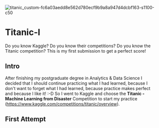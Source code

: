 ![titanic_custom-fc6a03aedd8e562d780ecf9b9a8a947d4dcbf163-s1100-c50](https://github.com/AnaPatSilva/Titanic-I/assets/92860743/659a3e7c-7481-4e62-af33-922b9b4b0b0e)
# Titanic-I
Do you know Kaggle? Do you know their competitions? Do you know the Titanic competition? This is my first submission to get a perfect score! 


## Intro
After finishing my postgraduate degree in Analytics & Data Science I decided that I should continue practicing what I had learned, because I don't want to forget what I had learned, because practice makes perfect and because I like it! :-D
So I went to Kaggle and choose the **Titanic - Machine Learning from Disaster** Competition to start my practice (https://www.kaggle.com/competitions/titanic/overview).

## First Attempt
